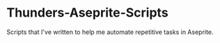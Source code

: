# Thunders-Aseprite-Scripts
Scripts that I've written to help me automate repetitive tasks in Aseprite.
